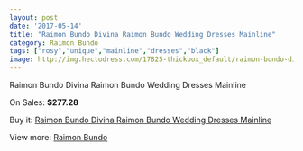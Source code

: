 ```yaml
---
layout: post
date: '2017-05-14'
title: "Raimon Bundo Divina Raimon Bundo Wedding Dresses Mainline"
category: Raimon Bundo
tags: ["rosy","unique","mainline","dresses","black"]
image: http://img.hectodress.com/17825-thickbox_default/raimon-bundo-divina-raimon-bundo-wedding-dresses-mainline.jpg
---
```

Raimon Bundo Divina Raimon Bundo Wedding Dresses Mainline

On Sales: **$277.28**
<a href="https://www.hectodress.com/raimon-bundo/8381-raimon-bundo-divina-raimon-bundo-wedding-dresses-mainline.html"><amp-img layout="responsive" width="600" height="600" src="//img.hectodress.com/17825-thickbox_default/raimon-bundo-divina-raimon-bundo-wedding-dresses-mainline.jpg" alt="Raimon Bundo Divina Raimon Bundo Wedding Dresses Mainline 0" /></a>
<a href="https://www.hectodress.com/raimon-bundo/8381-raimon-bundo-divina-raimon-bundo-wedding-dresses-mainline.html"><amp-img layout="responsive" width="600" height="600" src="//img.hectodress.com/17826-thickbox_default/raimon-bundo-divina-raimon-bundo-wedding-dresses-mainline.jpg" alt="Raimon Bundo Divina Raimon Bundo Wedding Dresses Mainline 1" /></a>

Buy it: [Raimon Bundo Divina Raimon Bundo Wedding Dresses Mainline](https://www.hectodress.com/raimon-bundo/8381-raimon-bundo-divina-raimon-bundo-wedding-dresses-mainline.html "Raimon Bundo Divina Raimon Bundo Wedding Dresses Mainline")

View more: [Raimon Bundo](https://www.hectodress.com/142-raimon-bundo "Raimon Bundo")